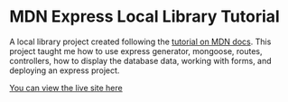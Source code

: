 # MDN Express Local Library Tutorial

A local library project created following the [tutorial on MDN docs](https://developer.mozilla.org/en-US/docs/Learn/Server-side/Express_Nodejs). This project taught me how to use express generator, mongoose, routes, controllers, how to display the database data, working with forms, and deploying an express project.

[You can view the live site here](https://express-locallibrary-tutorial-production-b421.up.railway.app/catalog)
